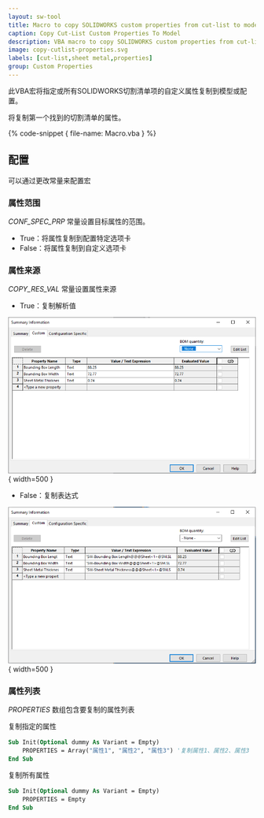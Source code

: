 ```yaml
---
layout: sw-tool
title: Macro to copy SOLIDWORKS custom properties from cut-list to model
caption: Copy Cut-List Custom Properties To Model
description: VBA macro to copy SOLIDWORKS custom properties from cut-list (sheet metal or weldment) to model or configuration
image: copy-cutlist-properties.svg
labels: [cut-list,sheet metal,properties]
group: Custom Properties
---
```

此VBA宏将指定或所有SOLIDWORKS切割清单项的自定义属性复制到模型或配置。

将复制第一个找到的切割清单的属性。

{% code-snippet { file-name: Macro.vba } %}

## 配置

可以通过更改常量来配置宏

### 属性范围

*CONF_SPEC_PRP* 常量设置目标属性的范围。

* True：将属性复制到配置特定选项卡
* False：将属性复制到自定义选项卡

### 属性来源

*COPY_RES_VAL* 常量设置属性来源

* True：复制解析值

![已复制的解析值到自定义属性](copied-property-values.png) { width=500 }

* False：复制表达式

![已复制的表达式到自定义属性](copied-expressions.png) { width=500 }

### 属性列表

*PROPERTIES* 数组包含要复制的属性列表

复制指定的属性

~~~ vb
Sub Init(Optional dummy As Variant = Empty)
    PROPERTIES = Array("属性1", "属性2", "属性3") '复制属性1、属性2、属性3
End Sub
~~~

复制所有属性

~~~ vb
Sub Init(Optional dummy As Variant = Empty)
    PROPERTIES = Empty
End Sub
~~~